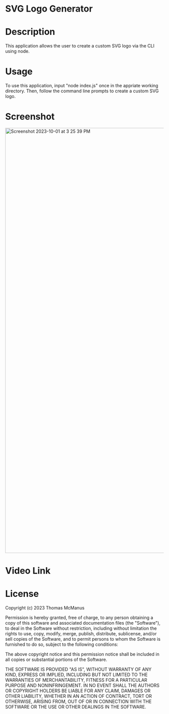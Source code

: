 # SVG Logo Generator

# Description

This application allows the user to create a custom SVG logo via the CLI using node.

# Usage

To use this application, input "node index.js" once in the appriate working directory. Then, follow the command line prompts to create a custom SVG logo.

# Screenshot

<img width="1348" alt="Screenshot 2023-10-01 at 3 25 39 PM" src="https://github.com/tmcmanus95/SVG-Logo-Generator/assets/122508345/190b22b2-fbfe-4c63-b8e5-d4bfc5975f65">

# Video Link

# License

Copyright (c) 2023 Thomas McManus

Permission is hereby granted, free of charge, to any person obtaining
a copy of this software and associated documentation files (the
"Software"), to deal in the Software without restriction, including
without limitation the rights to use, copy, modify, merge, publish,
distribute, sublicense, and/or sell copies of the Software, and to
permit persons to whom the Software is furnished to do so, subject to
the following conditions:

The above copyright notice and this permission notice shall be
included in all copies or substantial portions of the Software.

THE SOFTWARE IS PROVIDED "AS IS", WITHOUT WARRANTY OF ANY KIND,
EXPRESS OR IMPLIED, INCLUDING BUT NOT LIMITED TO THE WARRANTIES OF
MERCHANTABILITY, FITNESS FOR A PARTICULAR PURPOSE AND
NONINFRINGEMENT. IN NO EVENT SHALL THE AUTHORS OR COPYRIGHT HOLDERS BE
LIABLE FOR ANY CLAIM, DAMAGES OR OTHER LIABILITY, WHETHER IN AN ACTION
OF CONTRACT, TORT OR OTHERWISE, ARISING FROM, OUT OF OR IN CONNECTION
WITH THE SOFTWARE OR THE USE OR OTHER DEALINGS IN THE SOFTWARE.
